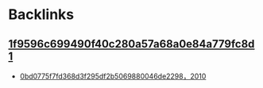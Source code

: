 
# Backlinks
## [1f9596c699490f40c280a57a68a0e84a779fc8d1](1f9596c699490f40c280a57a68a0e84a779fc8d1.md)
- [0bd0775f7fd368d3f295df2b5069880046de2298，2010](0bd0775f7fd368d3f295df2b5069880046de2298，2010.md)

